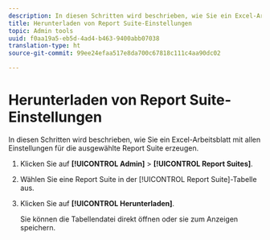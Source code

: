 ```yaml
---
description: In diesen Schritten wird beschrieben, wie Sie ein Excel-Arbeitsblatt mit allen Einstellungen für die ausgewählte Report Suite erzeugen.
title: Herunterladen von Report Suite-Einstellungen
topic: Admin tools
uuid: f0aa19a5-eb5d-4ad4-b463-9400abb07038
translation-type: ht
source-git-commit: 99ee24efaa517e8da700c67818c111c4aa90dc02

---
```



# Herunterladen von Report Suite-Einstellungen

In diesen Schritten wird beschrieben, wie Sie ein Excel-Arbeitsblatt mit allen Einstellungen für die ausgewählte Report Suite erzeugen.

1. Klicken Sie auf **[!UICONTROL Admin]** > **[!UICONTROL Report Suites]**.
1. Wählen Sie eine Report Suite in der [!UICONTROL Report Suite]-Tabelle aus.
1. Klicken Sie auf **[!UICONTROL Herunterladen]**.

   Sie können die Tabellendatei direkt öffnen oder sie zum Anzeigen speichern.
